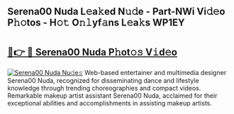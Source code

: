 ## Serena00 Nuda L𝚎a𝚔ed N𝚞𝚍e - Part-NWi Vi𝚍𝚎o P𝚑𝚘tos - H𝚘𝚝 O𝚗𝚕yf𝚊ns L𝚎a𝚔s WP1EY

# <h2><a href="http://kfblar.oniu.top/?m=Serena00+Nuda">🔗👉 🔴 Serena00 Nuda P𝚑ot𝚘𝚜 V𝚒d𝚎o</a></h2>

[![Serena00 Nuda Nu𝚍e𝚜](https://i.imgur.com/0qMVB7G.gif)](http://kfblar.oniu.top/?m=Serena00+Nuda)
Web-based entertainer and multimedia designer Serena00 Nuda, recognized for disseminating dance and lifestyle knowledge through trending choreographies and compact videos. Remarkable makeup artist assistant Serena00 Nuda, acclaimed for their exceptional abilities and accomplishments in assisting makeup artists.  
